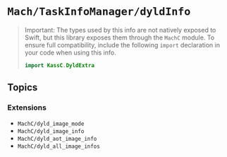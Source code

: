 # ``Mach/TaskInfoManager/dyldInfo``

> Important: The types used by this info are not natively exposed to Swift, but this library exposes them through the `MachC` module. To ensure full compatibility, include the following `import` declaration in your code when using this info.
>
> ```swift
> import KassC.DyldExtra
> ```

## Topics

### Extensions

- ``MachC/dyld_image_mode``
- ``MachC/dyld_image_info``
- ``MachC/dyld_aot_image_info``
- ``MachC/dyld_all_image_infos``
